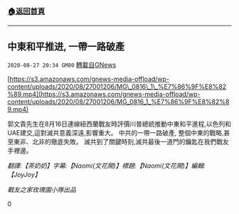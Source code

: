 ###  [:house:返回首頁](https://github.com/ourhimalayas/txt)
---

## 中東和平推进, 一帶一路破產
`2020-08-27 20:34 GM80` [轉載自GNews](https://gnews.org/zh-hant/321184/)

[https://s3.amazonaws.com/gnews-media-offload/wp-content/uploads/2020/08/27001206/MG\_0816\_1\_%E7%86%9F%E8%82%89.mp4](https://s3.amazonaws.com/gnews-media-offload/wp-content/uploads/2020/08/27001206/MG_0816_1_%E7%86%9F%E8%82%89.mp4)

郭文貴先生在8月16日連線紐西蘭戰友時評價川普總統推動中東和平進程,以色列和UAE建交,這對滅共意義深遠,影響重大。 中共的一帶一路破產, 整個中東的戰略,甚至東非、北非的徹底失敗。 滅共到了關鍵時刻,滅共最後一道門的鑰匙在我們戰友手裡邊。

*翻譯:【茶奶奶】字幕:【Naomi(文花開)】標題:【Naomi(文花開)】編輯:【JoyJoy】*

*戰友之家玫瑰園小隊出品*

0

